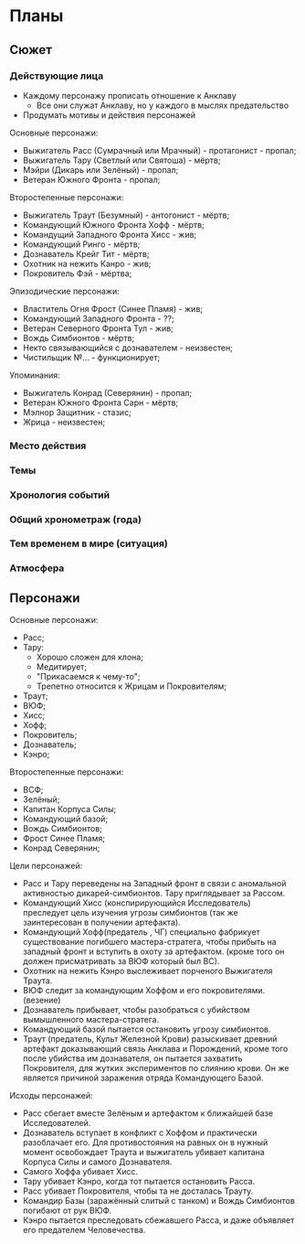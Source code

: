 # Планы
## Сюжет
### Действующие лица

- Каждому персонажу прописать отношение к Анклаву
  - Все они служат Анклаву, но у каждого в мыслях предательство
- Продумать мотивы и действия персонажей


Основные персонажи:

   * Выжигатель Расс (Сумрачный или Мрачный) - протагонист - пропал;
   * Выжигатель Тару (Светлый или Святоша) - мёртв;
   * Мэйри (Дикарь или Зелёный) - пропал;
   * Ветеран Южного Фронта - пропал;

Второстепенные персонажи:

   * Выжигатель Траут (Безумный) - антогонист - мёртв;
   * Командующий Южного Фронта Хофф - мёртв;
   * Командущий Западного Фронта Хисс - жив;
   * Командующий Ринго - мёртв;
   * Дознаватель Крейг Тит - мёртв;
   * Охотник на нежить Канро - жив;
   * Покровитель Фэй - мёртва;

Эпизодические персонажи:

   * Властитель Огня Фрост (Синее Пламя) - жив;
   * Командующий Западного Фронта - ??;
   * Ветеран Северного Фронта Тул - жив;
   * Вождь Симбионтов - мёртв;
   * Некто связывающийся с дознавателем - неизвестен;
   * Чистильщик №... - функционирует;

Упоминания:

   * Выжигатель Конрад (Северянин) - пропал;
   * Ветеран Южного Фронта Сарн - мёртв;
   * Мэлнор Защитник - стазис;
   * Жрица - неизвестен;

### Место действия
### Темы
### Хронология событий
### Общий хронометраж (года)
### Тем временем в мире (ситуация)
### Атмосфера




## Персонажи
Основные персонажи:

   * Расс;
   * Тару:
      * Хорошо сложен для клона;
      * Медитирует;
      * "Прикасаемся к чему-то";
      * Трепетно относится к Жрицам и Покровителям;
   * Траут;
   * ВЮФ;
   * Хисс;
   * Хофф;
   * Покровитель;
   * Дознаватель;
   * Кэнро;

Второстепенные персонажи:

   * ВСФ;
   * Зелёный;
   * Капитан Корпуса Силы;
   * Командующий базой;
   * Вождь Симбионтов;
   * Фрост Синее Пламя;
   * Конрад Северянин;

Цели персонажей:

   * Расс и Тару переведены на Западный фронт в связи с аномальной активностью дикарей-симбионтов. Тару приглядывает за Рассом.
   * Командующий Хисс (конспирирующийся Исследователь) преследует цель изучения угрозы симбионтов (так же заинтересован в получении артефакта).
   * Командующий Хофф(предатель , ЧГ) специально фабрикует существование погибшего мастера-стратега, чтобы прибыть на западный фронт и вступить в охоту за  артефактом. (кроме того он должен присматривать за ВЮФ который был ВС).
   * Охотник на нежить Кэнро  выслеживает порченого Выжигателя Траута.
   * ВЮФ следит за командующим Хоффом и его покровителями. (везение)
   * Дознаватель прибывает, чтобы разобраться с убийством вымышленного мастера-стратега.
   * Командующий базой пытается остановить угрозу  симбионтов.
   * Траут (предатель, Культ Железной Крови) разыскивает древний артефакт доказывающий связь Анклава и Порождений, кроме того после убийства им дознавателя, он пытается захватить Покровителя, для жутких экспериментов по слиянию крови. Он же является причиной заражения отряда Командующего Базой.

Исходы персонажей:

   * Расс сбегает вместе Зелёным и артефактом к ближайшей базе Исследователей.
   * Дознаватель вступает в конфликт с Хоффом и практически разоблачает его. Для противостояния на равных он в нужный момент освобождает Траута и выжигатель убивает капитана Корпуса Силы и самого Дознавателя.
   * Самого Хоффа убивает Хисс.
   * Тару убивает Кэнро, когда тот пытается остановить Расса.
   * Расс убивает Покровителя, чтобы та не досталась Трауту.
   * Командир Базы (заражённый слитый с танком) и Вождь Симбионтов погибают от рук ВЮФ.
   * Кэнро пытается преследовать сбежавшего Расса, и даже объявляет его предателем Человечества.
